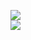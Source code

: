 [![](https://img.shields.io/badge/Made%20With-Github%20Spray-lightgrey.svg?style=for-the-badge&logo=github)](https://github.com/Annihil/github-spray#5749)  
[![](https://i.imgur.com/2DrTn0Z.gif)](https://github.com/Annihil/github-spray)